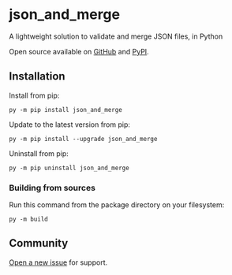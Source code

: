 # json_and_merge

A lightweight solution to validate and merge JSON files, in Python

Open source available on [GitHub](https://github.com/Whoeza/json_and_merge) and 
[PyPI](https://pypi.org/project/json_and_merge/).

## Installation

Install from pip:

`py -m pip install json_and_merge`

Update to the latest version from pip:

`py -m pip install --upgrade json_and_merge`

Uninstall from pip:

`py -m pip uninstall json_and_merge`

### Building from sources

Run this command from the package directory on your filesystem:

`py -m build`

## Community

[Open a new issue](https://github.com/Whoeza/json_and_merge/issues) for
support.
